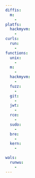 ```yaml
---
diffis:
  m:
    -
platfs:
  hackmyvm:
    -
curls:
  run:
    -
functions:
  unix:
    -
  m:
    -
  hackmyvm:
    -
  fuzz:
    -
  git:
    -
  jwt:
    -
  rce:
    -
  sudo:
    -
  bre:
    -
  kern:
    -

wals:
  runwu:
    -
---
```


